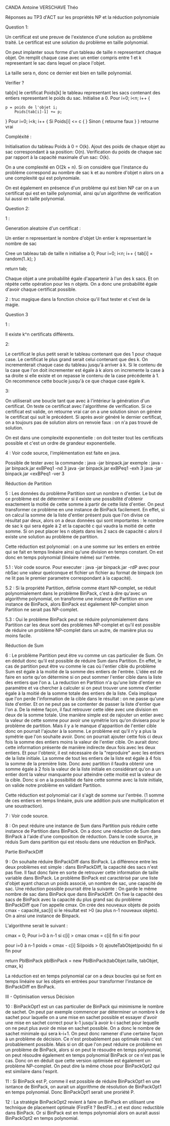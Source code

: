 CANDA Antoine
VERSCHAVE Théo

Réponses au TP3 d'ACT sur les propriétés NP et la réduction polynomiale

Question 1:

Un certificat est une preuve de l'existence d'une solution au problème traité.
Le certificat est une solution du problème en taille polynomial.

On peut implanter sous forme d'un tableau de taille n representant chaque objet.
On remplit chaque case avec un entier compris entre 1 et k representant le sac dans lequel on place l'objet.

La taille sera n, donc ce dernier est bien en taille polynomial.

Verifier ?

tab[n] le certificat
Poids[k] le tableau representant les sacs contenant des entiers representant le poids du sac. Initialise a 0.
Pour i=0; i<n; i++ {

	p = poids de l'objet i;
     	Poids[tab[i]-1] += p;
	
}
Pour i=0; i<k; i++ {
	Si Poids[i] <= c { 
	}
	Sinon {
		retourne faux
	}
}
retourne vrai

Compléxité : 

Initialisation du tableau Poids à 0 = O(k).
Ajout des poids de chaque objet au sac correspondant à sa position: O(n).
Verification du poids de chaque sac par rapport à la capacité maximale d'un sac: O(k).

On a une complexité en O(2k + n).
Si on considère que l'instance du problème correspond au nombre de sac k et au nombre d'objet n alors on a une complexité qui est polynomiale. 

On est également en présence d'un problème qui est bien NP car on a un certificat qui est en taille polynomial,
ainsi qu'un algorithme de verification lui aussi en taille polynomial.

Question 2:

1 :

Generation aleatoire d'un certificat :

Un entier n representant le nombre d'objet
Un entier k representant le nombre de sac

Cree un tableau tab de taille n initialise a 0;
Pour i=0; i<n; i++ {
	tab[i] = random(1..k);
}

return tab;

Chaque objet a une probabilité égale d'appartenir à l'un des k sacs. 
Et on répète cette opération pour les n objets. 
On a donc une probabilité égale d'avoir chaque certificat possible.

2 : truc magique dans la fonction choice qu'il faut tester et c'est de la magie.
 


Question 3

1 : 

Il existe k^n certificats différents.

2: 

Le certificat le plus petit serait le tableau contenant que des 1 pour chaque case.
Le certificat le plus grand serait celui contenant que des k. 
On incrementerait chaque case du tableau jusqu'à arriver à k. Si le contenu de la case que l'on doit incrementer est égale à k 
alors on incremente la case à sa droite si elle existe et on repasse le contenu de la case précédente à 1.
On recommence cette boucle jusqu'à ce que chaque case égale k.  

3: 

On utiliserait une boucle tant que avec à l'intérieur la génération d'un certificat.
On teste ce certificat avec l'algorithme de verification. 
Si ce certificat est valide, on retourne vrai car on a une solution sinon on génère le certificat qui suit le précédent.
Si après avoir généré le dernier certificat, on a toujours pas de solution alors on renvoie faux : on n'a pas trouvé de solution.

On est dans une complexité exponentielle : on doit tester tout les certificats possible et c'est un ordre de grandeur exponentielle.

4 : Voir code source, l'implémentation est faite en java. 

Possible de tester avec la commande : java -jar binpack.jar <file> <mode> <nbSac>
	exemple : 
	java -jar binpack.jar exBPeq1 -nd 3
	java -jar binpack.jar exBPeq1 -exh 3
	java -jar binpack.jar <exBPeq1 -ver 3

Réduction de Partition

5 : Les données du problème Partition sont un nombre n d'entier. Le but de ce problème est de déterminer si il existe une possibilité d'obtenir exactement 
la moitié de cette somme à partir de cette liste d'entier. 
On peut transformer ce problème en une instance de BinPack facilement. En effet, si on calcul la somme de la liste d'entier présent puis que l'on divise ce résultat par deux,
alors on a deux données qui sont importantes : le nombre de sac k qui sera égale à 2 et la capacité c qui vaudra la moitié de cette somme. 
Si on peut placer les n objets dans les 2 sacs de capacité c alors il existe une solution au problème de partition. 

Cette réduction est polynomial : on a une somme sur les entiers en entrée qui se fait en temps linéaire ainsi qu'une division en temps constant.
On est donc en temps polynomial (linéaire même) sur l'entrée. 

5.1 : Voir code source. 
Pour executer : java -jar binpack.jar <fichier> -rdP <nbSac> avec pour nbSac une valeur quelconque et fichier un fichier au format de binpack (on ne lit pas le premier parametre correspondant à la capacité).

5.2 : Si la propriété Partition, définie comme étant NP-complet, se réduit polynomialement dans le problème BinPack, c'est à dire qu'avec un 
algorithme polynomial, on transforme une instance de Partition en une instance de BinPack, alors BinPack est également NP-complet sinon Partition 
ne serait pas NP-complet. 

5.3 : Oui le problème BinPack peut se réduire polynomialement dans Partition car les deux sont des problèmes NP-complet et qu'il est possible 
de réduire un problème NP-complet dans un autre, de manière plus ou moins facile. 

Réduction de Sum 

6 : Le problème Partition peut être vu comme un cas particulier de Sum. On en déduit donc qu'il est possible de réduire Sum dans Partition.
En effet, le cas de partition peut être vu comme le cas où l'entier cible du problème Sum est égale à la moitié de la somme des entiers de l'entrée.
L'idée est de faire en sorte qu'on détermine si on peut sommer l'entier cible dans la liste des entiers que l'on a. 
La reduction en Partition n'a qu'une liste d'entier en paramètre et va chercher à calculer si on peut trouver une somme d'entier égale à la moitié de la somme totale des entiers de la liste.
Cela implique que l'on perde l'information de la cible dans le résultat : on ne passe qu'une liste d'entier. Et on ne peut pas se contenter de passer la liste d'entier que l'on a.
De la même façon, il faut retrouver cette idée avec une division en deux de la somme totale. 
Une manière simple est de rajouter un entier avec la valeur de cette somme pour avoir une symétrie lors qu'on divisera pour le problème de partition.
Mais il y a le manque d'apparition de l'entier cible donc on pourrait l'ajouter à la somme. Le problème est qu'il n'y a plus la symétrie que l'on souhaite avoir.
Donc on pourrait ajouter cette fois ci deux fois la somme des entiers moins la valeur de l'entier cible. On aurait donc cette information présente de manière indirecte deux fois avec les deux entiers.
Et pour l'obtenir, il est nécessaire de la "reproduire" avec les entiers de la liste initiale. 
La somme de tout les entiers de la liste est égale à 4 fois la somme de la première liste. 
Donc avec partition il faudra obtenir une somme égale à 2 fois la valeur de la liste initiale en considérant qu'on a un entier dont la valeur manquante pour atteindre cette moitié est la valeur de la cible.
Donc si on a la possibiltié de faire cette somme avec la liste initiale, on valide notre problème en validant Partition. 

Cette réduction est polynomial car il s'agit de somme sur l'entrée. (1 somme de ces entiers en temps linéaire, puis une addition puis une multiplication et une soustraction).
 
7 : Voir code source.

8 : On peut réduire une instance de Sum dans Partition puis réduire cette instance de Partition dans BinPack. On a donc une réduction de
Sum dans BinPack à l'aide d'une composition de réduction. Dans le code source, je réduis Sum dans partition qui est résolu dans une réduction en BinPack.

Partie BinPackDiff

9 : On souhaite réduire BinPackDiff dans BinPack. La différence entre les deux problèmes est simple : dans BinPackDiff, la capacité des sacs n'est pas fixe.
Il faut donc faire en sorte de retrouver cette information de taille variable dans BinPack. 
Le problème BinPack est caractérisé par une liste d'objet ayant chacun un poids associé, un nombre de sac, une capacité de sac. 
Une réduction possible pourrait être la suivante : 
On garde le même nombre de sac dans BinPack que dans BinPackDiff. On fixe la capacité des sacs de BinPack avec la capacité du plus grand sac du problème BinPackDiff que l'on appelle cmax.
On crée des nouveaux objets de poids cmax - capacité_sac[i] si le résultat est >0 (au plus n-1 nouveaux objets). 
On a ainsi une instance de Binpack. 

L'algorithme serait le suivant : 

cmax = 0;
Pour i=0 à n-1 
	si c[i] > cmax
		cmax = c[i]
	fin si
fin pour 

pour i=0 à n-1
poids = cmax - c[i]
	Si(poids > 0)
		ajouteTabObjet(poids)
	fin si
fin pour

return PblBinPack pblBinPack = new PblBinPack(tabObjet.taille, tabObjet, cmax, k)

La réduction est en temps polynomial car on a deux boucles qui se font en temps linéaire sur les objets en entrées pour transformer l'instance 
de BinPackDiff en BinPack.
		

III - Optimisation versus Décision

10 : BinPackOpt1 est un cas particulier de BinPack qui minimisme le nombre de sachet. On peut par exemple commencer par déterminer un nombre k de sachet
pour laquelle on a une mise en sachet possible et essayer d'avoir une mise en sachet correct pour k-1 jusqu'à avoir k-i sachet pour lequelle on ne peut plus 
avoir de mise en sachet possible. On a donc le nombre de sachet minimale qui sera k-i+1. On peut donc ramener d'une certaine façon à un problème de décision. 
Ce n'est probablement pas optimale mais c'est probablement possible. 
Mais si on dit que l'on peut réduire ce problème en un problème de BinPack, alors si on peut le résoudre en temps polynomial, on peut résoudre également en temps 
polynomial BinPack or ce n'est pas le cas. Donc on en déduit que cette version optimisée est également un problème NP-complet. 
On peut dire la même chose pour BinPackOpt2 qui est similaire dans l'esprit. 

11 : Si BinPack est P, comme il est possible de réduire BinPackOpt1 en une isntance de BinPack, on aurait un algorithme de résolution de 
BinPackOpt1 en temps polynomial. Donc BinPackOpt1 serait une proriété P. 

12 : La stratégie BinPackOpt2 revient à faire un BinPack en utilisant une technique de placement optimale (FirstFit ? BestFit...) et est donc reductible dans BinPack.
Or si BinPack est en temps polynomial alors on aurait aussi BinPackOpt2 en temps polynomial. 
   